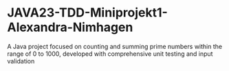 # JAVA23-TDD-Miniprojekt1-Alexandra-Nimhagen
A Java project focused on counting and summing prime numbers within the range of 0 to 1000, developed with comprehensive unit testing and input validation
